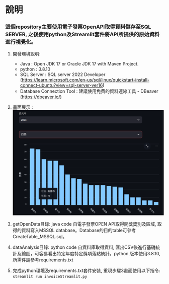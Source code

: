# 說明
### 這個repository主要使用電子發票OpenAPI取得資料儲存至SQL SERVER, 之後使用python及Streamlit套件將API所提供的原始資料進行視覺化。
1. 開發環境說明:
   * Java : Open JDK 17 or Oracle JDK 17 with Maven Project.
   * python : 3.8.10
   * SQL Server : SQL server 2022 Developer (https://learn.microsoft.com/en-us/sql/linux/quickstart-install-connect-ubuntu?view=sql-server-ver16)
   * Database Connection Tool : 建議使用免費的資料連線工具 - DBeaver (https://dbeaver.io/)
2. 畫面展示 :
![image info](./image/prizeNmbyYear.png)

3. getOpenData目錄: java code 自電子發票OPEN API取得開獎獎別及區域, 取得的資料寫入MSSQL database。Database的目的table可參考CreateTable_MSSQL.sql。
4. dataAnalysis目錄: python code 自資料庫取得資料, 匯出CSV後進行基礎統計及繪圖，可容易看出特定年度特定獎項落點統計。python 版本使用3.8.10, 所需件請參考requirements.txt
5. 完成python環境及requirements.txt套件安裝, 重現步驟3畫面使用以下指令:
`streamlit run invoiceStreamlit.py`
